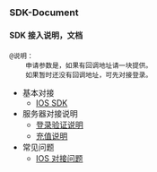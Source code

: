 ### SDK-Document

#### SDK 接入说明，文档

```
@说明：
    申请参数是，如果有回调地址请一块提供。
    如果暂时还没有回调地址，可先对接登录。
```



* 基本对接
  * [IOS SDK](/ios.md)
* 服务器对接说明
  * [登录验证说明](/login.verify.md)
  * [充值说明](/payment.md)
* 常见问题
  * [IOS 对接问题](/ios.question.md)





